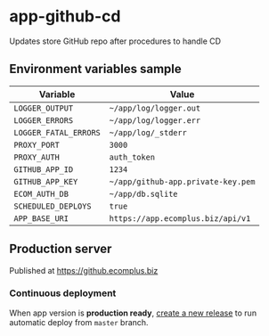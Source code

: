 # app-github-cd

Updates store GitHub repo after procedures to handle CD

## Environment variables sample

Variable              | Value
---                   | ---
`LOGGER_OUTPUT`       | `~/app/log/logger.out`
`LOGGER_ERRORS`       | `~/app/log/logger.err`
`LOGGER_FATAL_ERRORS` | `~/app/log/_stderr`
`PROXY_PORT`          | `3000`
`PROXY_AUTH`          | `auth_token`
`GITHUB_APP_ID`       | `1234`
`GITHUB_APP_KEY`      | `~/app/github-app.private-key.pem`
`ECOM_AUTH_DB`        | `~/app/db.sqlite`
`SCHEDULED_DEPLOYS`   | `true`
`APP_BASE_URI`        | `https://app.ecomplus.biz/api/v1`

## Production server

Published at https://github.ecomplus.biz

### Continuous deployment

When app version is **production ready**,
[create a new release](https://github.com/ecomclub/app-github-cd/releases)
to run automatic deploy from `master` branch.
